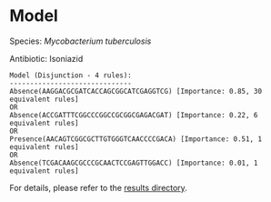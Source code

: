 
# Model

Species: *Mycobacterium tuberculosis*

Antibiotic: Isoniazid

```
Model (Disjunction - 4 rules):
------------------------------
Absence(AAGGACGCGATCACCAGCGGCATCGAGGTCG) [Importance: 0.85, 30 equivalent rules]
OR
Absence(ACCGATTTCGGCCCGGCCGCGGCGAGACGAT) [Importance: 0.22, 6 equivalent rules]
OR
Presence(AACAGTCGGCGCTTGTGGGTCAACCCCGACA) [Importance: 0.51, 1 equivalent rules]
OR
Absence(TCGACAAGCGCCCGCAACTCCGAGTTGGACC) [Importance: 0.01, 1 equivalent rules]

```

For details, please refer to the [results directory](../../../../../results/scm_b/mycobacterium%20tuberculosis/isoniazid/repeat_3/).

